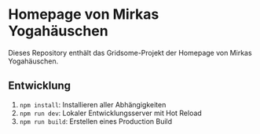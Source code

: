# Homepage von Mirkas Yogahäuschen

Dieses Repository enthält das Gridsome-Projekt der Homepage von Mirkas Yogahäuschen.

## Entwicklung

1. `npm install`: Installieren aller Abhängigkeiten
2. `npm run dev`: Lokaler Entwicklungsserver mit Hot Reload
3. `npm run build`: Erstellen eines Production Build
